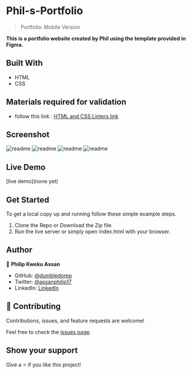 # Phil-s-Portfolio

> Portfolio: Mobile Version

**This is a portfolio website created by Phil using the template provided in Figma.**

## Built With

- HTML
- CSS

## Materials required for validation

- follow this link :
 [HTML and CSS Linters link]( https://github.com/microverseinc/linters-config/tree/master/html-css)

## Screenshot

![readme](./images/Portfolio%20page.png)
![readme](./images/work.png)
![readme](./images/work1.png)
![readme](./images/about.png)


## Live Demo

[live demo](none yet)

## Get Started

To get a local copy up and running follow these simple example steps.

1. Clone the Repo or Download the Zip file
2. Run the live server or simply open index.html with your browser.

## Author

👤 **Philip Kweku Assan**

- GitHub: [@dumbledorep](https://github.com/dumbledorep)
- Twitter: [@assanphilip17](https://twitter.com/assanphilip17)
- LinkedIn: [LinkedIn](https://www.linkedin.com/in/philip-assan-142735162/)

## 🤝 Contributing

Contributions, issues, and feature requests are welcome!

Feel free to check the [issues page](https://github.com/dumbledorep/Phil-s-Portfolio/issues).

## Show your support

Give a ⭐️ if you like this project!
